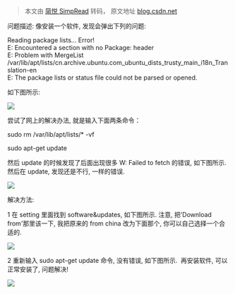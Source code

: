 > 本文由 [简悦 SimpRead](http://ksria.com/simpread/) 转码， 原文地址 [blog.csdn.net](https://blog.csdn.net/wuyilun2013/article/details/43151191)

问题描述: 像安装一个软件, 发现会弹出下列的问题:

Reading package lists... Error!  
E: Encountered a section with no Package: header  
E: Problem with MergeList /var/lib/apt/lists/cn.archive.ubuntu.com_ubuntu_dists_trusty_main_i18n_Translation-en  
E: The package lists or status file could not be parsed or opened.

如下图所示:

![](https://img-blog.csdn.net/20150126130650859?watermark/2/text/aHR0cDovL2Jsb2cuY3Nkbi5uZXQvd3V5aWx1bjIwMTM=/font/5a6L5L2T/fontsize/400/fill/I0JBQkFCMA==/dissolve/70/gravity/Center)

尝试了网上的解决办法, 就是输入下面两条命令：

sudo rm /var/lib/apt/lists/* -vf

sudo apt-get update

然后 update 的时候发现了后面出现很多 W: Failed to fetch 的错误, 如下图所示. 然后在 update, 发现还是不行, 一样的错误.

  

![](https://img-blog.csdn.net/20150126130734991?watermark/2/text/aHR0cDovL2Jsb2cuY3Nkbi5uZXQvd3V5aWx1bjIwMTM=/font/5a6L5L2T/fontsize/400/fill/I0JBQkFCMA==/dissolve/70/gravity/Center)

解决方法:

1 在 setting 里面找到 software&updates, 如下图所示. 注意, 把'Download from'那里该一下, 我把原来的 from china 改为下面那个, 你可以自己选择一个合适的.

![](https://img-blog.csdn.net/20150126130845596?watermark/2/text/aHR0cDovL2Jsb2cuY3Nkbi5uZXQvd3V5aWx1bjIwMTM=/font/5a6L5L2T/fontsize/400/fill/I0JBQkFCMA==/dissolve/70/gravity/Center)  

2 重新输入 sudo apt-get update 命令, 没有错误, 如下图所示.  再安装软件, 可以正常安装了, 问题解决!

![](https://img-blog.csdn.net/20150126130740841?watermark/2/text/aHR0cDovL2Jsb2cuY3Nkbi5uZXQvd3V5aWx1bjIwMTM=/font/5a6L5L2T/fontsize/400/fill/I0JBQkFCMA==/dissolve/70/gravity/Center)